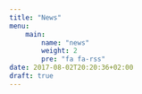 ```yaml
---
title: "News"
menu:
    main:
        name: "news"
        weight: 2
        pre: "fa fa-rss"
date: 2017-08-02T20:20:36+02:00
draft: true
---
```


